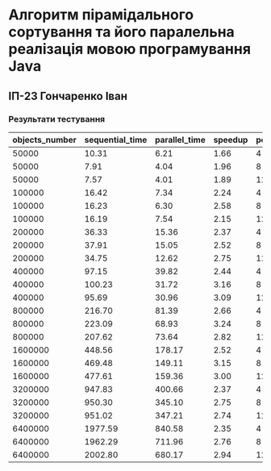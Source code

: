 # Алгоритм пірамідального сортування та його паралельна реалізація мовою програмування Java
## ІП-23 Гончаренко Іван


### Результати тестування

| objects\_number | sequential\_time | parallel\_time | speedup | pool\_size | efficiency |
| :--- | :--- | :--- | :--- | :--- | :--- |
| 50000 | 10.31 | 6.21 | 1.66 | 4 | 0.42 |
| 50000 | 7.91 | 4.04 | 1.96 | 8 | 0.24 |
| 50000 | 7.57 | 4.01 | 1.89 | 12 | 0.16 |
| 100000 | 16.42 | 7.34 | 2.24 | 4 | 0.56 |
| 100000 | 16.23 | 6.30 | 2.58 | 8 | 0.32 |
| 100000 | 16.19 | 7.54 | 2.15 | 12 | 0.18 |
| 200000 | 36.33 | 15.36 | 2.37 | 4 | 0.59 |
| 200000 | 37.91 | 15.05 | 2.52 | 8 | 0.31 |
| 200000 | 34.75 | 12.62 | 2.75 | 12 | 0.23 |
| 400000 | 97.15 | 39.82 | 2.44 | 4 | 0.61 |
| 400000 | 100.23 | 31.72 | 3.16 | 8 | 0.39 |
| 400000 | 95.69 | 30.96 | 3.09 | 12 | 0.26 |
| 800000 | 216.70 | 81.39 | 2.66 | 4 | 0.67 |
| 800000 | 223.09 | 68.93 | 3.24 | 8 | 0.40 |
| 800000 | 207.62 | 73.64 | 2.82 | 12 | 0.23 |
| 1600000 | 448.56 | 178.17 | 2.52 | 4 | 0.63 |
| 1600000 | 469.48 | 149.11 | 3.15 | 8 | 0.39 |
| 1600000 | 477.61 | 159.36 | 3.00 | 12 | 0.25 |
| 3200000 | 947.83 | 400.66 | 2.37 | 4 | 0.59 |
| 3200000 | 950.30 | 345.10 | 2.75 | 8 | 0.34 |
| 3200000 | 951.02 | 347.21 | 2.74 | 12 | 0.23 |
| 6400000 | 1977.59 | 840.58 | 2.35 | 4 | 0.59 |
| 6400000 | 1962.29 | 711.96 | 2.76 | 8 | 0.34 |
| 6400000 | 2002.80 | 680.17 | 2.94 | 12 | 0.25 |
